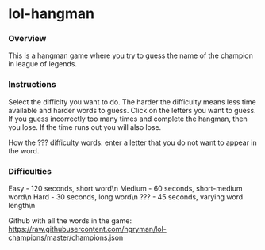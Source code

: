 # lol-hangman
### Overview
This is a hangman game where you try to guess the name of the champion in league of legends.

### Instructions
Select the difficlty you want to do. The harder the difficulty means less time available and harder words to guess. Click on the letters you want to guess. If you guess incorrectly too many times and complete the hangman, then you lose. If the time runs out you will also lose.

How the ??? difficulty words: enter a letter that you do not want to appear in the word.

### Difficulties
Easy - 120 seconds, short word\n
Medium - 60 seconds, short-medium word\n
Hard - 30 seconds, long word\n
??? - 45 seconds, varying word length\n



Github with all the words in the game: https://raw.githubusercontent.com/ngryman/lol-champions/master/champions.json